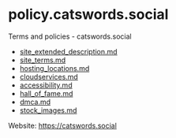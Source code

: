 # policy.catswords.social
Terms and policies - catswords.social

* [site_extended_description.md](site_extended_description.md)
* [site_terms.md](site_terms.md)
* [hosting_locations.md](hosting_locations.md)
* [cloudservices.md](cloudservices.md)
* [accessibility.md](accessibility.md)
* [hall_of_fame.md](hall_of_fame.md)
* [dmca.md](dmca.md)
* [stock_images.md](stock_images.md)

Website: https://catswords.social
